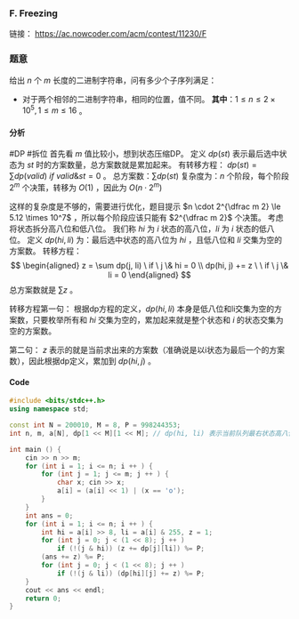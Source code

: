 ### F. Freezing
链接： https://ac.nowcoder.com/acm/contest/11230/F

### 题意
给出 $n$ 个 $m$ 长度的二进制字符串，问有多少个子序列满足：
+ 对于两个相邻的二进制字符串，相同的位置，值不同。
**其中**：$1 \le n \le 2 \times 10^5, 1 \le m \le 16$ 。 

#### 分析
#DP #拆位
首先看 $m$ 值比较小，想到状态压缩DP。
定义 $dp(st)$ 表示最后选中状态为 $st$ 时的方案数量，总方案数就是累加起来。
有转移方程：
$dp(st) = \sum dp(valid) \ if \ valid \& st = 0$ 。
总方案数：$\sum dp(st)$ 
复杂度为：$n$ 个阶段，每个阶段 $2^m$ 个决策，转移为 $O(1)$ ，因此为 $O(n \cdot 2^m)$ 

这样的复杂度是不够的，需要进行优化，题目提示 $n \cdot 2^{\dfrac m 2} \le 5.12 \times 10^7$ ，所以每个阶段应该只能有 $2^{\dfrac m 2}$ 个决策。
考虑将状态拆分高八位和低八位。
我们称 $hi$ 为 $i$ 状态的高八位，$li$ 为 $i$ 状态的低八位。
定义 $dp(hi, li)$ 为：最后选中状态的高八位为 $hi$ ，且低八位和 $li$ 交集为空的方案数。
转移方程：
$$
\begin{aligned}
z = \sum dp(j, li) \ if \ j \& hi = 0 \\
dp(hi, j) += z \ \ if \ j \& li = 0
\end{aligned}
$$
总方案数就是 $\sum z$ 。

转移方程第一句：
根据dp方程的定义，$dp(hi, li)$ 本身是低八位和li交集为空的方案数，只要枚举所有和 $hi$ 交集为空的，累加起来就是整个状态和 $i$ 的状态交集为空的方案数。

第二句：
$z$ 表示的就是当前求出来的方案数（准确说是以i状态为最后一个的方案数），因此根据dp定义，累加到 $dp(hi, j)$ 。

#### Code
```c++
#include <bits/stdc++.h>
using namespace std;

const int N = 200010, M = 8, P = 998244353;
int n, m, a[N], dp[1 << M][1 << M]; // dp(hi, li) 表示当前队列最右状态高八位为hi，低八位和li没有交集的方案数

int main () {
    cin >> n >> m;
    for (int i = 1; i <= n; i ++ ) {
        for (int j = 1; j <= m; j ++ ) {
            char x; cin >> x;
            a[i] = (a[i] << 1) | (x == 'o');
        }
    }
    int ans = 0;
    for (int i = 1; i <= n; i ++ ) {
        int hi = a[i] >> 8, li = a[i] & 255, z = 1;
        for (int j = 0; j < (1 << 8); j ++ )
            if (!(j & hi)) (z += dp[j][li]) %= P;
        (ans += z) %= P;
        for (int j = 0; j < (1 << 8); j ++ )
            if (!(j & li)) (dp[hi][j] += z) %= P;
    }
    cout << ans << endl;
    return 0;
}
```